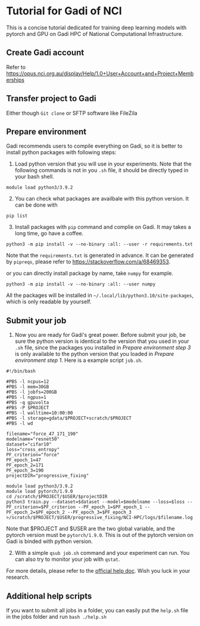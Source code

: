 # Tutorial for Gadi of NCI
This is a concise tutorial dedicated for training deep learning models with pytorch and GPU on Gadi HPC of National Computational Infrastructure.

## Create Gadi account
Refer to https://opus.nci.org.au/display/Help/1.0+User+Account+and+Project+Memberships

## Transfer project to Gadi
Either though `Git clone` or SFTP software like FileZila

## Prepare environment
Gadi recommends users to compile everything on Gadi, so it is better to install python packages with following steps:
1. Load python version that you will use in your experiments. Note that the following commands is not in you `.sh` file, it should be directly typed in your bash shell.
```
module load python3/3.9.2
```
2. You can check what packages are availbale with this python version. It can be done with
```
pip list
```

3. Install packages with `pip` command and complie on Gadi. It may takes a long time, go have a coffee.
```
python3 -m pip install -v --no-binary :all: --user -r requirements.txt
```
Note that the `requirements.txt` is generated in advance. It can be generated by `pipreqs`, please refer to https://stackoverflow.com/a/68469353.

or you can directly install package by name, take `numpy` for example.
```
python3 -m pip install -v --no-binary :all: --user numpy
```
All the packages will be installed in `~/.local/lib/python3.10/site-packages`, which is only readable by yourself.

## Submit your job
1. Now you are ready for Gadi's great power. Before submit your job, be sure the python version is identical to the version that you used in your `.sh` file, since the packages you installed in *Prepare environment step 3* is only available to the python version that you loaded in *Prepare environment step 1*. Here is a example script `job.sh`.
```
#!/bin/bash

#PBS -l ncpus=12
#PBS -l mem=30GB
#PBS -l jobfs=200GB
#PBS -l ngpus=1
#PBS -q gpuvolta
#PBS -P $PROJECT
#PBS -l walltime=10:00:00
#PBS -l storage=gdata/$PROJECT+scratch/$PROJECT
#PBS -l wd

filename="force_47_171_190"
modelname="resnet50"
dataset="cifar10"
loss="cross_entropy"
PF_criterion="force"
PF_epoch_1=47
PF_epoch_2=171
PF_epoch_3=190
projectDIR="progressive_fixing"

module load python3/3.9.2
module load pytorch/1.9.0
cd /scratch/$PROJECT/$USER/$projectDIR
python3 train.py --dataset=$dataset --model=$modelname --loss=$loss --PF_criterion=$PF_criterion --PF_epoch_1=$PF_epoch_1 --PF_epoch_2=$PF_epoch_2 --PF_epoch_3=$PF_epoch_3 >/scratch/$PROJECT/$USER/progressive_fixing/NCI-HPC/logs/$filename.log
```
Note that $PROJECT and $USER are the two global variable, and the pytorch version must be `pytorch/1.9.0`. This is out of the pytorch version on Gadi is binded with python version.

2. With a simple `qsub job.sh` command and your experiment can run. You can also try to monitor your job with `qstat`.

For more details, please refer to the [official help doc](https://opus.nci.org.au/display/Help/Gadi+User+Guide). Wish you luck in your research.

## Additional help scripts
If you want to submit all jobs in a folder, you can easily put the `help.sh` file in the jobs folder and run `bash ./help.sh`
